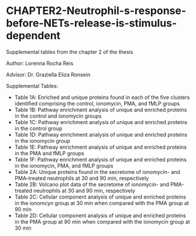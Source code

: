 # CHAPTER2-Neutrophil-s-response-before-NETs-release-is-stimulus-dependent

Supplemental tables from the chapter 2 of the thesis

Author: Lorenna Rocha Reis

Advisor: Dr. Graziella Eliza Ronsein

Supplemental Tables:

- Table 1A: Enriched and unique proteins found in each of the five clusters identified comprising the control, ionomycin, PMA, and fMLP groups
- Table 1B: Pathway enrichment analysis of unique and enriched proteins in the control and ionomycin groups
- Table 1C: Pathway enrichment analysis of unique and enriched proteins in the control group
- Table 1D: Pathway enrichment analysis of unique and enriched proteins in the ionomycin group
- Table 1E: Pathway enrichment analysis of unique and enriched proteins in the PMA and fMLP groups
- Table 1F: Pathway enrichment analysis of unique and enriched proteins in the ionomycin, PMA, and fMLP groups
- Table 2A: Unique proteins found in the secretome of ionomycin- and PMA-treated neutrophils at 30 and 90 min, respectively
- Table 2B: Volcano plot data of the secretome of ionomycin- and PMA-treated neutrophils at 30 and 90 min, respectively
- Table 2C: Cellular component analysis of unique and enriched proteins in the ionomcyn group at 30 min when compared with the PMA group at 90 min
- Table 2D: Cellular component analysis of unique and enriched proteins in the PMA group at 90 min when compared with the ionomycin group at 30 min
 
